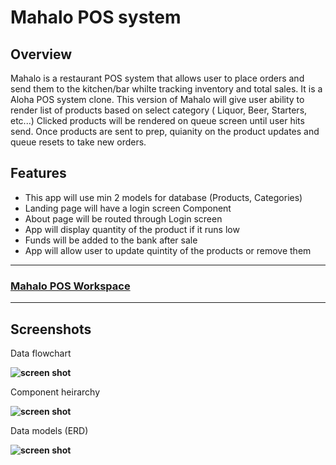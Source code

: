 # Mahalo POS system

## Overview


Mahalo is a restaurant POS system that allows user to place orders and send them to the kitchen/bar whilte tracking inventory and total sales. It is a Aloha POS system clone. This version of Mahalo will give user ability to render list of products based on select category ( Liquor, Beer, Starters, etc...)
Clicked products will be rendered on queue screen until user hits send. Once products are sent to prep, quianity on the product updates and queue resets to take new orders. 

## Features

* This app will use min 2 models for database (Products, Categories)
* Landing page will have a login screen Component
* About page will be routed through Login screen
* App will display quantity of the product if it runs low
* Funds will be added to the bank after sale
* App will allow user to update quintity of the products or remove them

_____________


### [Mahalo POS Workspace](https://trello.com/b/F7w2HI6G/mahalo-pos-system) 

________________


## Screenshots

Data flowchart

**![screen shot ](https://i.ibb.co/XDm6Nwq/Screen-Shot-2021-12-15-at-8-01-18-PM.png)**

Component heirarchy

**![screen shot ](https://i.ibb.co/MhDL576/Screen-Shot-2021-12-15-at-9-05-53-PM.png)**

Data models (ERD)

**![screen shot ](https://i.ibb.co/Fzkmq4x/Screen-Shot-2021-12-15-at-8-35-44-PM.png)**

